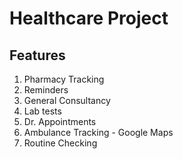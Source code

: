 # Healthcare Project

## Features

1. Pharmacy Tracking
2. Reminders
3. General Consultancy
4. Lab tests
5. Dr. Appointments
6. Ambulance Tracking - Google Maps 
7. Routine Checking

